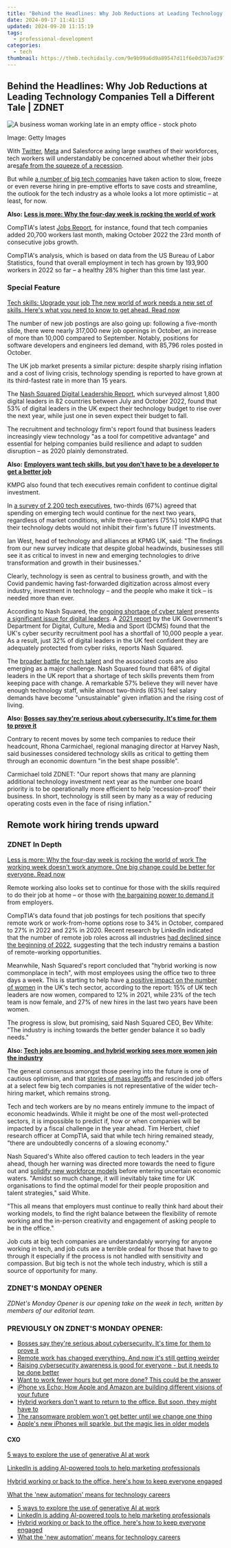 ```yaml
---
title: "Behind the Headlines: Why Job Reductions at Leading Technology Companies Tell a Different Tale | ZDNET"
date: 2024-09-17 11:41:13
updated: 2024-09-20 11:15:19
tags:
  - professional-development
categories:
  - tech
thumbnail: https://thmb.techidaily.com/9e9b99a6d9a89547d11f6e0d3b7ad397a8c45980a1b807a51ada942660956a43.jpg
---
```


## Behind the Headlines: Why Job Reductions at Leading Technology Companies Tell a Different Tale | ZDNET

![A business woman working late in an empty office - stock photo](https://www.zdnet.com/a/img/resize/c517ceaaaa4423ce38bb5fd7008d6b94d24ddc72/2022/11/08/80003148-f5b4-4c21-8263-9565c50bd2d8/gettyimages-93909723.jpg?auto=webp&precrop=2121,1192,x0,y222&width=1280)

Image: Getty Images

With [Twitter](https://www.zdnet.com/article/the-layoffs-are-starting-at-elon-musks-twitter/), [Meta](https://www.zdnet.com/article/mark-zuckerberg-memo-meta-is-cutting-11000-jobs-today/) and Salesforce axing large swathes of their workforces, tech workers will understandably be concerned about whether their jobs are[safe from the squeeze of a recession](https://www.zdnet.com/article/these-three-tech-skills-could-help-recession-proof-your-career-say-bosses/).

But while [a number of big tech companies](https://www.zdnet.com/article/big-tech-companies-are-pulling-back-on-hiring-is-it-time-to-worry/) have taken action to slow, freeze or even reverse hiring in pre-emptive efforts to save costs and streamline, the outlook for the tech industry as a whole looks a lot more optimistic – at least, for now. 

**Also:** [**Less is more: Why the four-day week is rocking the world of work**](https://www.zdnet.com/in-depth/innovation/less-is-more-why-the-four-day-week-rocking-the-world-of-work/)

CompTIA's latest [Jobs Report](https://www.comptia.org/content/tech-jobs-report), for instance, found that tech companies added 20,700 workers last month, making October 2022 the 23rd month of consecutive jobs growth. 

CompTIA's analysis, which is based on data from the US Bureau of Labor Statistics, found that overall employment in tech has grown by 193,900 workers in 2022 so far – a healthy 28% higher than this time last year. 

### Special Feature

[Tech skills: Upgrade your job The new world of work needs a new set of skills. Here's what you need to know to get ahead.  Read now](https://www.zdnet.com/topic/tech-skills-upgrade-your-job/)

The number of new job postings are also going up: following a five-month slide, there were nearly 317,000 new job openings in October, an increase of more than 10,000 compared to September. Notably, positions for software developers and engineers led demand, with 85,796 roles posted in October.

The UK job market presents a similar picture: despite sharply rising inflation and a cost of living crisis, technology spending is reported to have grown at its third-fastest rate in more than 15 years.

The [Nash Squared Digital Leadership Report](https://www.nashsquared.com/digital-leadership-report-2023), which surveyed almost 1,800 digital leaders in 82 countries between July and October 2022, found that 53% of digital leaders in the UK expect their technology budget to rise over the next year, while just one in seven expect their budget to fall.

The recruitment and technology firm's report found that business leaders increasingly view technology "as a tool for competitive advantage" and essential for helping companies build resilience and adapt to sudden disruption – as 2020 plainly demonstrated. 

**Also:** [**Employers want tech skills, but you don't have to be a developer to get a better job**](https://www.zdnet.com/education/professional-development/employers-want-tech-skills-but-you-dont-have-to-be-a-developer-to-get-a-better-job/)

KMPG also found that tech executives remain confident to continue digital investment. 

In [a survey of 2,200 tech executives](https://home.kpmg/uk/en/home/media/press-releases/2022/10/digital-investment.html), two-thirds (67%) agreed that spending on emerging tech would continue for the next two years, regardless of market conditions, while three-quarters (75%) told KMPG that their technology debts would not inhibit their firm's future IT investments.

Ian West, head of technology and alliances at KPMG UK, said: "The findings from our new survey indicate that despite global headwinds, businesses still see it as critical to invest in new and emerging technologies to drive transformation and growth in their businesses."

Clearly, technology is seen as central to business growth, and with the Covid pandemic having fast-forwarded digitization across almost every industry, investment in technology – and the people who make it tick – is needed more than ever.

According to Nash Squared, the [ongoing shortage of cyber talent](https://www.zdnet.com/article/cybersecurity-leaders-are-anticipating-mass-resignations-within-the-year/) presents [a significant issue for digital leaders](https://www.zdnet.com/article/cybersecurity-teams-are-reaching-their-breaking-point-we-should-all-be-worried/). A [2021 report](https://assets.publishing.service.gov.uk/government/uploads/system/uploads/attachment%5Fdata/file/973914/Ipsos%5FMORI%5FCyber%5FRecruitment%5FReport%5Fv1.pdf) by the UK Government's Department for Digital, Culture, Media and Sport (DCMS) found that the UK's cyber security recruitment pool has a shortfall of 10,000 people a year. As a result, just 32% of digital leaders in the UK feel confident they are adequately protected from cyber risks, reports Nash Squared.

The [broader battle for tech talent](https://www.zdnet.com/education/professional-development/when-it-comes-to-tackling-the-skills-shortage-employers-are-obsessing-over-the-wrong-thing/) and the associated costs are also emerging as a major challenge. Nash Squared found that 68% of digital leaders in the UK report that a shortage of tech skills prevents them from keeping pace with change. A remarkable 57% believe they will never have enough technology staff, while almost two-thirds (63%) feel salary demands have become "unsustainable" given inflation and the rising cost of living.

**Also: [Bosses say they're serious about cybersecurity. It's time for them to prove it](https://www.zdnet.com/article/bosses-say-theyre-serious-about-cybersecurity-its-time-for-them-to-prove-it/)**

Contrary to recent moves by some tech companies to reduce their headcount, Rhona Carmichael, regional managing director at Harvey Nash, said businesses considered technology skills as critical to getting them through an economic downturn "in the best shape possible".

Carmichael told ZDNET: "Our report shows that many are planning additional technology investment next year as the number one board priority is to be operationally more efficient to help 'recession-proof' their business. In short, technology is still seen by many as a way of reducing operating costs even in the face of rising inflation."

## Remote work hiring trends upward

### **ZDNET** In Depth

[Less is more: Why the four-day week is rocking the world of work The working week doesn't work anymore. One big change could be better for everyone.  Read now](https://www.zdnet.com/article/less-is-more-why-the-four-day-week-rocking-the-world-of-work/)

Remote working also looks set to continue for those with the skills required to do their job at home – or those with [the bargaining power to demand it](https://www.zdnet.com/article/salary-freezes-and-a-return-to-the-office-not-for-software-developers/) from employers.

CompTIA's data found that job postings for tech positions that specify remote work or work-from-home options rose to 34% in October, compared to 27% in 2022 and 22% in 2020\. Recent research by LinkedIn indicated that the number of remote job roles across all industries [had declined since the beginning of 2022](https://www.zdnet.com/education/business-management/looking-for-a-remote-work-job-it-could-be-getting-harder-to-find-one/), suggesting that the tech industry remains a bastion of remote-working opportunities.

Meanwhile, Nash Squared's report concluded that "hybrid working is now commonplace in tech", with most employees using the office two to three days a week. This is starting to help have [a positive impact on the number of women](https://www.zdnet.com/article/tech-jobs-are-booming-and-hybrid-working-sees-more-women-join-the-industry/) in the UK's tech sector, according to the report: 15% of UK tech leaders are now women, compared to 12% in 2021, while 23% of the tech team is now female, and 27% of new hires in the last two years have been women.

The progress is slow, but promising, said Nash Squared CEO, Bev White: "The industry is inching towards the better gender balance it so badly needs."

**Also: [Tech jobs are booming, and hybrid working sees more women join the industry](https://www.zdnet.com/article/tech-jobs-are-booming-and-hybrid-working-sees-more-women-join-the-industry/)**

The general consensus amongst those peering into the future is one of cautious optimism, and that [stories of mass layoffs](https://www.zdnet.com/article/the-layoffs-are-starting-at-elon-musks-twitter/) and rescinded job offers at a select few big tech companies is not representative of the wider tech-hiring market, which remains strong. 

Tech and tech workers are by no means entirely immune to the impact of economic headwinds. While it might be one of the most well-protected sectors, it is impossible to predict if, how or when companies will be impacted by a fiscal challenge in the year ahead. Tim Herbert, chief research officer at CompTIA, said that while tech hiring remained steady, "there are undoubtedly concerns of a slowing economy." 

Nash Squared's White also offered caution to tech leaders in the year ahead, though her warning was directed more towards the need to figure out and [solidify new workforce models](https://www.zdnet.com/article/hybrid-workers-dont-want-to-return-to-the-office-but-soon-they-might-have-to/) before entering uncertain economic waters. "Amidst so much change, it will inevitably take time for UK organisations to find the optimal model for their people proposition and talent strategies," said White.

"This all means that employers must continue to really think hard about their working models, to find the right balance between the flexibility of remote working and the in-person creativity and engagement of asking people to be in the office."

Job cuts at big tech companies are understandably worrying for anyone working in tech, and job cuts are a terrible ordeal for those that have to go through it especially if the process is not handled with sensitivity and compassion. But big tech is not the whole tech industry, which is still a source of opportunity for many.

### **ZDNET'S MONDAY OPENER** 

_ZDNet's Monday Opener is our opening take on the week in tech, written by members of our editorial team._ 

### **PREVIOUSLY ON ZDNET'S MONDAY OPENER:**

* [Bosses say they're serious about cybersecurity. It's time for them to prove it](https://www.zdnet.com/article/bosses-say-theyre-serious-about-cybersecurity-its-time-for-them-to-prove-it/)
* [Remote work has changed everything. And now it's still getting weirder](https://www.zdnet.com/article/remote-work-has-changed-everything-and-its-still-getting-weirder/)
* [Raising cybersecurity awareness is good for everyone - but it needs to be done better](https://www.zdnet.com/article/raising-cybersecurity-awareness-is-good-for-everyone-but-it-needs-to-be-done-better/)
* [Want to work fewer hours but get more done? This could be the answer](https://www.zdnet.com/article/the-four-day-workweek-why-now-is-the-best-time-to-try-something-radically-and-new/)
* [iPhone vs Echo: How Apple and Amazon are building different visions of your future](https://www.zdnet.com/article/apple-and-amazon-have-different-visions-of-the-future-neither-is-totally-right/)
* [Hybrid workers don't want to return to the office. But soon, they might have to](https://www.zdnet.com/article/hybrid-workers-dont-want-to-return-to-the-office-but-soon-they-might-have-to/)
* [The ransomware problem won't get better until we change one thing](https://www.zdnet.com/article/the-ransomware-problem-wont-get-better-until-we-change-one-thing/)
* [Apple's new iPhones will sparkle, but the magic lies in older models](https://www.zdnet.com/article/apples-new-iphones-will-sparkle-but-the-magic-lies-in-older-models/)

#### CXO

[5 ways to explore the use of generative AI at work](https://www.zdnet.com/article/6-ways-business-leaders-are-exploring-generative-ai-at-work/ "5 ways to explore the use of generative AI at work")

[LinkedIn is adding AI-powered tools to help marketing professionals](https://www.zdnet.com/article/linkedin-is-adding-ai-powered-tools-to-help-marketing-professionals/ "LinkedIn is adding AI-powered tools to help marketing professionals")

[Hybrid working or back to the office, here's how to keep everyone engaged](https://www.zdnet.com/article/hybrid-working-or-back-to-the-office-heres-how-to-keep-everyone-engaged/ "Hybrid working or back to the office, here's how to keep everyone engaged")

[What the 'new automation' means for technology careers](https://www.zdnet.com/article/what-the-new-automation-means-for-technology-careers/ "What the 'new automation' means for technology careers")

* [5 ways to explore the use of generative AI at work](https://www.zdnet.com/article/6-ways-business-leaders-are-exploring-generative-ai-at-work/ "5 ways to explore the use of generative AI at work")
* [LinkedIn is adding AI-powered tools to help marketing professionals](https://www.zdnet.com/article/linkedin-is-adding-ai-powered-tools-to-help-marketing-professionals/ "LinkedIn is adding AI-powered tools to help marketing professionals")
* [Hybrid working or back to the office, here's how to keep everyone engaged](https://www.zdnet.com/article/hybrid-working-or-back-to-the-office-heres-how-to-keep-everyone-engaged/ "Hybrid working or back to the office, here's how to keep everyone engaged")
* [What the 'new automation' means for technology careers](https://www.zdnet.com/article/what-the-new-automation-means-for-technology-careers/ "What the 'new automation' means for technology careers")

<ins class="adsbygoogle"
     style="display:block"
     data-ad-format="autorelaxed"
     data-ad-client="ca-pub-7571918770474297"
     data-ad-slot="1223367746"></ins>



<ins class="adsbygoogle"
     style="display:block"
     data-ad-client="ca-pub-7571918770474297"
     data-ad-slot="8358498916"
     data-ad-format="auto"
     data-full-width-responsive="true"></ins>
